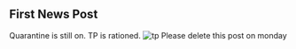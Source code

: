 ## First News Post

Quarantine is still on. TP is rationed. 
![tp](https://studentedgeapplication.azureedge.net/articles/8b25b2e2-7dd2-4c87-a151-f0ad8cecdb6f.jpg)
Please delete this post on monday
